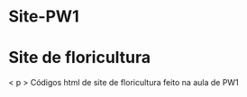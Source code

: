 # Site-PW1
<h1> Site de floricultura </h1>
  < p > Códigos html de site de floricultura
feito na aula de PW1 </ p >
